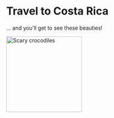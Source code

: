 <!DOCTYPE html>
<html>
  <head>
    <!-- Global site tag (gtag.js) - Google Analytics -->
<script async src="https://www.googletagmanager.com/gtag/js?id=UA-158279240-1"></script>
<script>
  window.dataLayer = window.dataLayer || [];
  function gtag(){dataLayer.push(arguments);}
  gtag('js', new Date());

  gtag('config', 'UA-158279240-1');
</script>

 <meta charset="utf-8">
    <title>Project: Travel webpage</title>
  </head>
  <body>
    
   <h1>Travel to Costa Rica</h1>
    
   <p>... and you'll get to see these beauties!</p>
    <img src="https://www.kasandbox.org/programming-images/animals/crocodiles.png" alt="Scary crocodiles" width="200"/>
  </body>
 </html>
